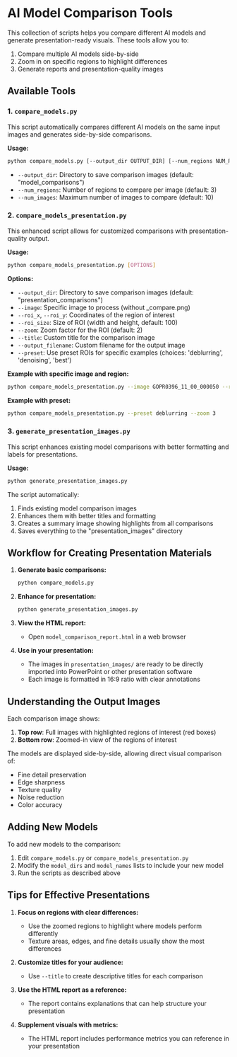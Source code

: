 # AI Model Comparison Tools

This collection of scripts helps you compare different AI models and generate presentation-ready visuals. These tools allow you to:

1. Compare multiple AI models side-by-side
2. Zoom in on specific regions to highlight differences
3. Generate reports and presentation-quality images

## Available Tools

### 1. `compare_models.py`

This script automatically compares different AI models on the same input images and generates side-by-side comparisons.

**Usage:**
```bash
python compare_models.py [--output_dir OUTPUT_DIR] [--num_regions NUM_REGIONS] [--num_images NUM_IMAGES]
```

- `--output_dir`: Directory to save comparison images (default: "model_comparisons")
- `--num_regions`: Number of regions to compare per image (default: 3)
- `--num_images`: Maximum number of images to compare (default: 10)

### 2. `compare_models_presentation.py`

This enhanced script allows for customized comparisons with presentation-quality output.

**Usage:**
```bash
python compare_models_presentation.py [OPTIONS]
```

**Options:**
- `--output_dir`: Directory to save comparison images (default: "presentation_comparisons")
- `--image`: Specific image to process (without _compare.png)
- `--roi_x`, `--roi_y`: Coordinates of the region of interest
- `--roi_size`: Size of ROI (width and height, default: 100)
- `--zoom`: Zoom factor for the ROI (default: 2)
- `--title`: Custom title for the comparison image
- `--output_filename`: Custom filename for the output image
- `--preset`: Use preset ROIs for specific examples (choices: 'deblurring', 'denoising', 'best')

**Example with specific image and region:**
```bash
python compare_models_presentation.py --image GOPR0396_11_00_000050 --roi_x 625 --roi_y 150 --roi_size 120 --title "Fine Detail Comparison"
```

**Example with preset:**
```bash
python compare_models_presentation.py --preset deblurring --zoom 3
```

### 3. `generate_presentation_images.py`

This script enhances existing model comparisons with better formatting and labels for presentations.

**Usage:**
```bash
python generate_presentation_images.py
```

The script automatically:
1. Finds existing model comparison images
2. Enhances them with better titles and formatting
3. Creates a summary image showing highlights from all comparisons
4. Saves everything to the "presentation_images" directory

## Workflow for Creating Presentation Materials

1. **Generate basic comparisons:**
   ```bash
   python compare_models.py
   ```

2. **Enhance for presentation:**
   ```bash
   python generate_presentation_images.py
   ```

3. **View the HTML report:**
   - Open `model_comparison_report.html` in a web browser

4. **Use in your presentation:**
   - The images in `presentation_images/` are ready to be directly imported into PowerPoint or other presentation software
   - Each image is formatted in 16:9 ratio with clear annotations

## Understanding the Output Images

Each comparison image shows:

1. **Top row**: Full images with highlighted regions of interest (red boxes)
2. **Bottom row**: Zoomed-in view of the regions of interest

The models are displayed side-by-side, allowing direct visual comparison of:
- Fine detail preservation
- Edge sharpness
- Texture quality
- Noise reduction
- Color accuracy

## Adding New Models

To add new models to the comparison:

1. Edit `compare_models.py` or `compare_models_presentation.py`
2. Modify the `model_dirs` and `model_names` lists to include your new model
3. Run the scripts as described above

## Tips for Effective Presentations

1. **Focus on regions with clear differences:**
   - Use the zoomed regions to highlight where models perform differently
   - Texture areas, edges, and fine details usually show the most differences

2. **Customize titles for your audience:**
   - Use `--title` to create descriptive titles for each comparison

3. **Use the HTML report as a reference:**
   - The report contains explanations that can help structure your presentation

4. **Supplement visuals with metrics:**
   - The HTML report includes performance metrics you can reference in your presentation

